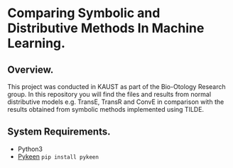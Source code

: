 # Comparing Symbolic and Distributive Methods In Machine Learning.
## Overview.
This project was conducted in KAUST as part of the Bio-Otology Research group. In this repository you will find the files and results from normal distributive models e.g. TransE, TransR and ConvE in comparison with the results obtained from symbolic methods implemented using TILDE.
## System Requirements.
- Python3 
- [Pykeen]( https://github.com/SmartDataAnalytics/PyKEEN)
`
pip install pykeen
`
